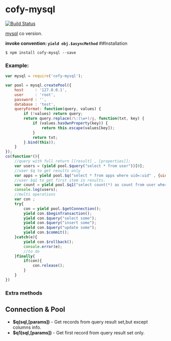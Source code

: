 cofy-mysql
==========
[![Build Status](https://travis-ci.org/RocksonZeta/cofy-mysql.svg?branch=master)](https://travis-ci.org/RocksonZeta/cofy-mysql)

[mysql](https://github.com/felixge/node-mysql) co version.

**invoke convention: `yield obj.$asyncMethod`**
##Installation
```
$ npm install cofy-mysql --save
```

### Example:
```js
var mysql = require('cofy-mysql');

var pool = mysql.createPool({
    host     : '127.0.0.1',
    user     : 'root',
    password : '',
    database : 'test',
    queryFormat: function(query, values) {
        if (!values) return query;
        return query.replace(/\:(\w+)/g, function(txt, key) {
            if (values.hasOwnProperty(key)) {
                return this.escape(values[key]);
            }
            return txt;
        }.bind(this));
    }
});
co(function*(){
    //query with full return [[result] , [properties]];
    var users = (yield pool.$query("select * from user"))[0];
    //user $q to get results only
    var apps = yield pool.$q("select * from apps where uid=:uid" , {uid:1});
    //user $q1 to get first item in results.
    var count = yield pool.$q1("select count(*) as count from user where name=:name and pwd=:pwd" , {name:'name',pwd:'111'}));
    console.log(users);
    //multi operations
    var con ;
    try{
        con = yield pool.$getConnection();
        yield con.$beginTransaction();
        yield con.$query("select some");
        yield con.$query("insert some");
        yield con.$query("update some");
        yield con.$commit();
    }catch(e){
        yield con.$rollback();
        console.error(e);
        //to do 
    }finally{
        if(con){
            con.release();
        }
    }
})
```

### Extra methods
Connection & Pool
----------
- **$q(sql,[params])** - Get records from query result set,but except columns info. 
- **$q1(sql,[params])** - Get first record from query result set only.